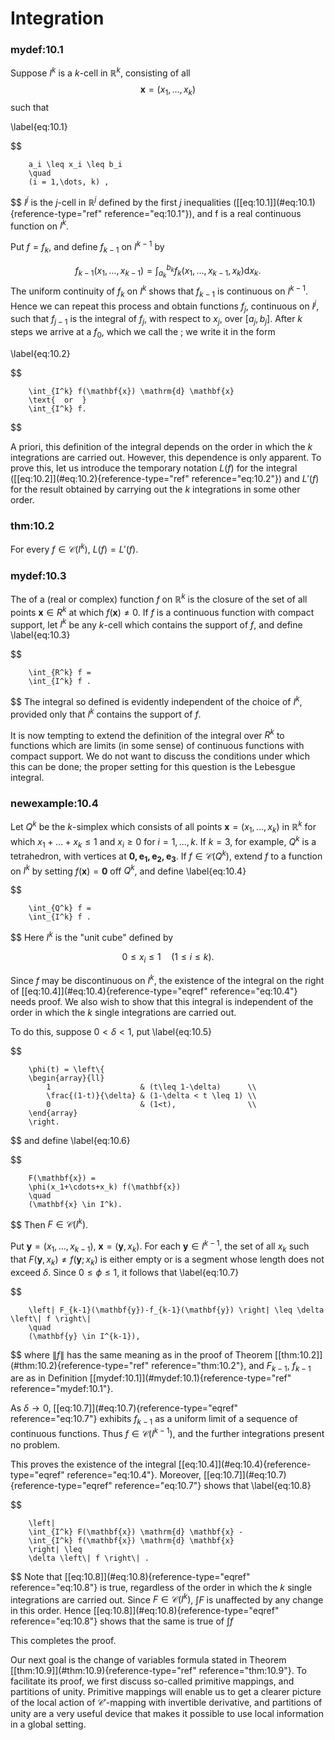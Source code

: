 # Integration


### mydef:10.1 
 Suppose $I^k$ is a $k$-cell in
$\mathbb{R}^k$, consisting of all 
$$
\mathbf{x} = (x_1,\dots,x_k)
$$
 such that

\label{eq:10.1}

$$

        a_i \leq x_i \leq b_i
        \quad
        (i = 1,\dots, k) ,
$$
 $I^j$ is the $j$-cell in $\mathbb{R}^j$ defined by
the first $j$ inequalities (\[\[eq:10.1\]](#eq:10.1){reference-type="ref"
reference="eq:10.1"}), and f is a real continuous function on $I^k$.

Put $f = f_k$, and define $f_{k-1}$ on $I^{k-1}$ by

$$
f_{k-1}(x_1,\dots,x_{k-1}) =
        \int_{a_k}^{b_k} f_k (x_1,\dots,x_{k-1},x_k) \mathrm{d} x_k .
$$
 The
uniform continuity of $f_k$ on $I^k$ shows that $f_{k-1}$ is continuous
on $I^{k-1}$. Hence we can repeat this process and obtain functions
$f_j$, continuous on $I^j$, such that $f_{j-1}$ is the integral of
$f_j$, with respect to $x_j$, over $[a_j, b_j]$. After $k$ steps we
arrive at a $f_0$, which we call the ; we write it in the form

\label{eq:10.2}

$$

        \int_{I^k} f(\mathbf{x}) \mathrm{d} \mathbf{x}
        \text{  or  }
        \int_{I^k} f.
$$


A priori, this definition of the integral depends on the order in which
the $k$ integrations are carried out. However, this dependence is only
apparent. To prove this, let us introduce the temporary notation $L(f)$
for the integral (\[\[eq:10.2\]](#eq:10.2){reference-type="ref"
reference="eq:10.2"}) and $L'(f)$ for the result obtained by carrying
out the $k$ integrations in some other order.



### thm:10.2 
 For every $f \in \mathscr{C}(I^k)$,
$L(f) = L'(f)$.



### mydef:10.3 
 The of a (real or complex) function
$f$ on $\mathbb{R}^k$ is the closure of the set of all points
$\mathbf{x} \in R^k$ at which $f(\mathbf{x}) \neq 0$. If $f$ is a
continuous function with compact support, let $I^k$ be any $k$-cell
which contains the support of $f$, and define 
\label{eq:10.3}

$$

        \int_{R^k} f =
        \int_{I^k} f .
$$
 The integral so defined is evidently
independent of the choice of $I^k$, provided only that $I^k$ contains
the support of $f$.


It is now tempting to extend the definition of the integral over $R^k$
to functions which are limits (in some sense) of continuous functions
with compact support. We do not want to discuss the conditions under
which this can be done; the proper setting for this question is the
Lebesgue integral.


### newexample:10.4 
 Let $Q^k$ be the
$k$-simplex which consists of all points
$\mathbf{x} = (x_1, \dots , x_k)$ in $\mathbb{R}^k$ for which
$x_1 + \dots + x_k \leq 1$ and $x_i \geq 0$ for $i = 1, ... , k$. If
$k = 3$, for example, $Q^k$ is a tetrahedron, with vertices at
$\mathbf{0, e_1, e_2, e_3}$. If $f \in \mathscr{C}(Q^k)$, extend $f$ to
a function on $I^k$ by setting $f(\mathbf{x}) = \mathbf{0}$ off $Q^k$,
and define 
\label{eq:10.4}

$$

        \int_{Q^k} f =
        \int_{I^k} f .
$$
 Here $I^k$ is the "unit cube" defined by

$$
0 \leq x_i \leq 1
        \quad
        (1 \leq i \leq k).
$$


Since $f$ may be discontinuous on $I^k$, the existence of the integral
on the right of \[\[eq:10.4\]](#eq:10.4){reference-type="eqref"
reference="eq:10.4"} needs proof. We also wish to show that this
integral is independent of the order in which the $k$ single
integrations are carried out.

To do this, suppose $0 < \delta < 1$, put 
\label{eq:10.5}

$$

        \phi(t) = \left\{
        \begin{array}{ll}
            1                    & (t\leq 1-\delta)      \\ 
            \frac{(1-t)}{\delta} & (1-\delta < t \leq 1) \\ 
            0                    & (1<t),                \\ 
        \end{array}
        \right.
$$
 and define 
\label{eq:10.6}

$$

        F(\mathbf{x}) =
        \phi(x_1+\cdots+x_k) f(\mathbf{x})
        \quad
        (\mathbf{x} \in I^k).
$$
 Then $F \in \mathscr{C}(I^k)$.

Put $\mathbf{y} = (x_1, \dots , x_{k-1})$,
$\mathbf{x} = (\mathbf{y}, x_k)$. For each $\mathbf{y} \in I^{k-1}$, the
set of all $x_k$ such that $F(\mathbf{y}, x_k) \neq f(\mathbf{y}; x_k)$
is either empty or is a segment whose length does not exceed $\delta$.
Since $0 \leq \phi \leq 1$, it follows that 
\label{eq:10.7}

$$

        \left| F_{k-1}(\mathbf{y})-f_{k-1}(\mathbf{y}) \right| \leq \delta \left\| f \right\|
        \quad
        (\mathbf{y} \in I^{k-1}),
$$
 where $\left\| f \right\|$ has the
same meaning as in the proof of Theorem
\[\[thm:10.2\]](#thm:10.2){reference-type="ref" reference="thm:10.2"},
and $F_{k-1}$, $f_{k-1}$ are as in Definition
\[\[mydef:10.1\]](#mydef:10.1){reference-type="ref"
reference="mydef:10.1"}.

As $\delta \rightarrow 0$,
\[\[eq:10.7\]](#eq:10.7){reference-type="eqref" reference="eq:10.7"}
exhibits $f_{k-1}$ as a uniform limit of a sequence of continuous
functions. Thus $f \in \mathscr{C}(I^{k-1})$, and the further
integrations present no problem.

This proves the existence of the integral
\[\[eq:10.4\]](#eq:10.4){reference-type="eqref" reference="eq:10.4"}.
Moreover, \[\[eq:10.7\]](#eq:10.7){reference-type="eqref"
reference="eq:10.7"} shows that 
\label{eq:10.8}

$$

        \left|
        \int_{I^k} F(\mathbf{x}) \mathrm{d} \mathbf{x} -
        \int_{I^k} f(\mathbf{x}) \mathrm{d} \mathbf{x}
        \right| \leq
        \delta \left\| f \right\| .
$$
 Note that
\[\[eq:10.8\]](#eq:10.8){reference-type="eqref" reference="eq:10.8"} is
true, regardless of the order in which the $k$ single integrations are
carried out. Since $F \in \mathscr{C}(I^k)$, $\int F$ is unaffected by
any change in this order. Hence
\[\[eq:10.8\]](#eq:10.8){reference-type="eqref" reference="eq:10.8"}
shows that the same is true of $\int f$

This completes the proof.

Our next goal is the change of variables formula stated in Theorem
\[\[thm:10.9\]](#thm:10.9){reference-type="ref" reference="thm:10.9"}. To
facilitate its proof, we first discuss so-called primitive mappings, and
partitions of unity. Primitive mappings will enable us to get a clearer
picture of the local action of $\mathscr{C}'$-mapping with invertible
derivative, and partitions of unity are a very useful device that makes
it possible to use local information in a global setting.

